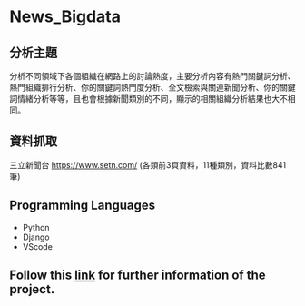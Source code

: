 # News_Bigdata

## 分析主題
分析不同領域下各個組織在網路上的討論熱度，主要分析內容有熱門關鍵詞分析、熱門組織排行分析、你的關鍵詞熱門度分析、全文檢索與關連新聞分析、你的關鍵詞情緒分析等等，且也會根據新聞類別的不同，顯示的相關組織分析結果也大不相同。

## 資料抓取
三立新聞台 https://www.setn.com/ (各類前3頁資料，11種類別，資料比數841筆)

## Programming Languages
 * Python
 * Django
 * VScode

## Follow this [link](https://github.com/cacaci89/Bigdata/blob/main/%E5%A4%A7%E6%95%B8%E6%93%9A%E5%B0%88%E9%A1%8C.pdf) for further information of the project.

